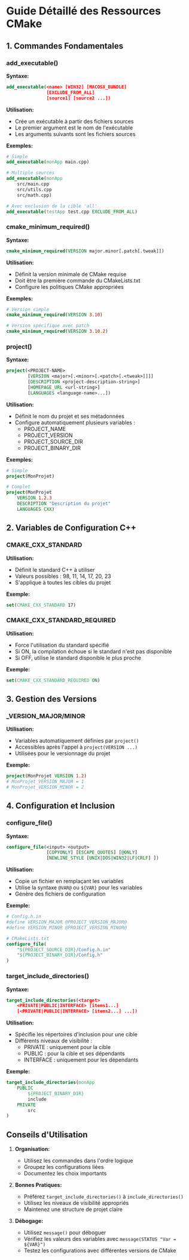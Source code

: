 # Guide Détaillé des Ressources CMake

## 1. Commandes Fondamentales

### add_executable()
**Syntaxe:**
```cmake
add_executable(<name> [WIN32] [MACOSX_BUNDLE]
               [EXCLUDE_FROM_ALL]
               [source1] [source2 ...])
```
**Utilisation:**
- Crée un exécutable à partir des fichiers sources
- Le premier argument est le nom de l'exécutable
- Les arguments suivants sont les fichiers sources

**Exemples:**
```cmake
# Simple
add_executable(monApp main.cpp)

# Multiple sources
add_executable(monApp 
    src/main.cpp
    src/utils.cpp
    src/math.cpp)

# Avec exclusion de la cible 'all'
add_executable(testApp test.cpp EXCLUDE_FROM_ALL)
```

### cmake_minimum_required()
**Syntaxe:**
```cmake
cmake_minimum_required(VERSION major.minor[.patch[.tweak]])
```
**Utilisation:**
- Définit la version minimale de CMake requise
- Doit être la première commande du CMakeLists.txt
- Configure les politiques CMake appropriées

**Exemples:**
```cmake
# Version simple
cmake_minimum_required(VERSION 3.10)

# Version spécifique avec patch
cmake_minimum_required(VERSION 3.10.2)
```

### project()
**Syntaxe:**
```cmake
project(<PROJECT-NAME>
        [VERSION <major>[.<minor>[.<patch>[.<tweak>]]]]
        [DESCRIPTION <project-description-string>]
        [HOMEPAGE_URL <url-string>]
        [LANGUAGES <language-name>...])
```
**Utilisation:**
- Définit le nom du projet et ses métadonnées
- Configure automatiquement plusieurs variables :
  - PROJECT_NAME
  - PROJECT_VERSION
  - PROJECT_SOURCE_DIR
  - PROJECT_BINARY_DIR

**Exemples:**
```cmake
# Simple
project(MonProjet)

# Complet
project(MonProjet
    VERSION 1.2.3
    DESCRIPTION "Description du projet"
    LANGUAGES CXX)
```

## 2. Variables de Configuration C++

### CMAKE_CXX_STANDARD
**Utilisation:**
- Définit le standard C++ à utiliser
- Valeurs possibles : 98, 11, 14, 17, 20, 23
- S'applique à toutes les cibles du projet

**Exemple:**
```cmake
set(CMAKE_CXX_STANDARD 17)
```

### CMAKE_CXX_STANDARD_REQUIRED
**Utilisation:**
- Force l'utilisation du standard spécifié
- Si ON, la compilation échoue si le standard n'est pas disponible
- Si OFF, utilise le standard disponible le plus proche

**Exemple:**
```cmake
set(CMAKE_CXX_STANDARD_REQUIRED ON)
```

## 3. Gestion des Versions

### <PROJECT-NAME>_VERSION_MAJOR/MINOR
**Utilisation:**
- Variables automatiquement définies par `project()`
- Accessibles après l'appel à `project(VERSION ...)`
- Utilisées pour le versionnage du projet

**Exemple:**
```cmake
project(MonProjet VERSION 1.2)
# MonProjet_VERSION_MAJOR = 1
# MonProjet_VERSION_MINOR = 2
```

## 4. Configuration et Inclusion

### configure_file()
**Syntaxe:**
```cmake
configure_file(<input> <output>
               [COPYONLY] [ESCAPE_QUOTES] [@ONLY]
               [NEWLINE_STYLE [UNIX|DOS|WIN32|LF|CRLF] ])
```
**Utilisation:**
- Copie un fichier en remplaçant les variables
- Utilise la syntaxe `@VAR@` ou `${VAR}` pour les variables
- Génère des fichiers de configuration

**Exemple:**
```cmake
# Config.h.in
#define VERSION_MAJOR @PROJECT_VERSION_MAJOR@
#define VERSION_MINOR @PROJECT_VERSION_MINOR@

# CMakeLists.txt
configure_file(
    "${PROJECT_SOURCE_DIR}/Config.h.in"
    "${PROJECT_BINARY_DIR}/Config.h"
)
```

### target_include_directories()
**Syntaxe:**
```cmake
target_include_directories(<target>
    <PRIVATE|PUBLIC|INTERFACE> [items1...]
    [<PRIVATE|PUBLIC|INTERFACE> [items2...] ...])
```
**Utilisation:**
- Spécifie les répertoires d'inclusion pour une cible
- Différents niveaux de visibilité :
  - PRIVATE : uniquement pour la cible
  - PUBLIC : pour la cible et ses dépendants
  - INTERFACE : uniquement pour les dépendants

**Exemple:**
```cmake
target_include_directories(monApp
    PUBLIC
        ${PROJECT_BINARY_DIR}
        include
    PRIVATE
        src
)
```

## Conseils d'Utilisation
1. **Organisation:**
   - Utilisez les commandes dans l'ordre logique
   - Groupez les configurations liées
   - Documentez les choix importants

2. **Bonnes Pratiques:**
   - Préférez `target_include_directories()` à `include_directories()`
   - Utilisez les niveaux de visibilité appropriés
   - Maintenez une structure de projet claire

3. **Débogage:**
   - Utilisez `message()` pour déboguer
   - Vérifiez les valeurs des variables avec `message(STATUS "Var = ${VAR}")`
   - Testez les configurations avec différentes versions de CMake
